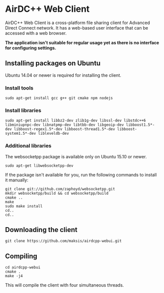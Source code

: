 # AirDC++ Web Client

AirDC++ Web Client is a cross-platform file sharing client for Advanced Direct Connect network. It has a web-based user interface that can be accessed with a web browser.

**The application isn't suitable for regular usage yet as there is no interface for configuring settings.**

## Installing packages on Ubuntu

Ubuntu 14.04 or newer is required for installing the client.

### Install tools

`sudo apt-get install gcc g++ git cmake npm nodejs`

### Install libraries

`sudo apt-get install libbz2-dev zlib1g-dev libssl-dev libstdc++6 libminiupnpc-dev libnatpmp-dev libtbb-dev libgeoip-dev libboost1.5*-dev libboost-regex1.5*-dev libboost-thread1.5*-dev libboost-system1.5*-dev libleveldb-dev`

### Additional libraries

The websocketpp package is available only on Ubuntu 15.10 or newer.

`sudo apt-get libwebsocketpp-dev`

If the package isn't available for you, run the following commands to install it manually:

```
git clone git://github.com/zaphoyd/websocketpp.git
mkdir websocketpp/build && cd websocketpp/build
cmake ..
make
sudo make install
cd..
cd..
```

## Downloading the client

`git clone https://github.com/maksis/airdcpp-webui.git`

## Compiling

```
cd airdcpp-webui
cmake .
make -j4
```
This will compile the client with four simultaneous threads.
